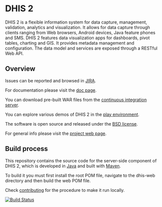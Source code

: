 
# DHIS 2

DHIS 2 is a flexible information system for data capture, management, validation, analytics and visualization. It allows for data capture through clients ranging from Web browsers, Android devices, Java feature phones and SMS. DHIS 2 features data visualization apps for dashboards, pivot tables, charting and GIS. It provides metadata management and configuration. The data model and services are exposed through a RESTful Web API.

## Overview

Issues can be reported and browsed in [JIRA](https://jira.dhis2.org).

For documentation please visit the [doc page](https://www.dhis2.org/documentation/).

You can download pre-built WAR files from the [continuous integration server](http://ci.dhis2.org/).

You can explore various demos of DHIS 2 in the [play environment](https://play.dhis2.org/).

The software is open source and released under the [BSD license](https://opensource.org/licenses/BSD-2-Clause).

For general info please visit the [project web page](https://www.dhis2.org/).

## Build process

This repository contains the source code for the server-side component of DHIS 2, which is developed in [Java](https://www.java.com/en/) and built with [Maven](https://maven.apache.org/). 

To build it you must first install the root POM file, navigate to the dhis-web directory and then build the web POM file.

Check [contributing](https://github.com/dhis2/dhis2-core/blob/master/CONTRIBUTING.md) for the procedure to make it run locally.

[![Build Status](https://travis-ci.org/dhis2/dhis2-core.svg?branch=master)](https://travis-ci.org/dhis2/dhis2-core)
